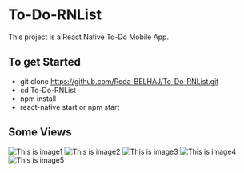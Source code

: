 # To-Do-RNList
This project is a React Native To-Do Mobile App.

## To get Started

- git clone https://github.com/Reda-BELHAJ/To-Do-RNList.git
- cd To-Do-RNList
- npm install
- react-native start or npm start

## Some Views

![This is image1](https://github.com/Reda-BELHAJ/To-Do-RNList/blob/master/images/243540406_834489687094086_4301008920982168213_n.jpg)
![This is image2](https://github.com/Reda-BELHAJ/To-Do-RNList/blob/master/images/243562045_563832741567917_1917247506850661860_n.jpg)
![This is image3](https://github.com/Reda-BELHAJ/To-Do-RNList/blob/master/images/243647776_390056176010944_1573612810869768130_n.jpg)
![This is image4](https://github.com/Reda-BELHAJ/To-Do-RNList/blob/master/images/243687120_4462282520559309_292923995595783026_n.jpg)
![This is image5](https://github.com/Reda-BELHAJ/To-Do-RNList/blob/master/images/243762475_386685113013835_5959344608191753571_n.jpg)
